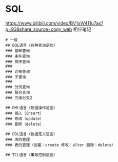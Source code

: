 # SQL

https://www.bilibili.com/video/BV1xW411u7ax?p=93&share_source=copy_web
相应笔记

```mindmap
# 一级
## DQL语言（各种查询语句）
### 基础查询
### 条件查询
### 排序查询
###
### 连接查询
### 子查询
### 
### 分页查询
### 联合查询
### 三级分支2

## DML语言（数据操作语言）
### 插入（insert）
### 修改（update）
### 删除（delete）

## DDL语言（数据定义语言）
### 库的管理
### 表的管理（创建：create 修改：alter 删除：delete）

## TCL语言（事务控制语言）

```
